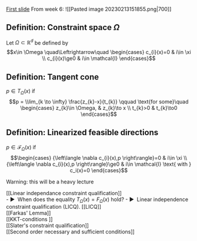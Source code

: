 [First slide](https://wiki.math.ntnu.no/_media/tma4180/2023v/lecture11.pdf)
From week 6:
![[Pasted image 20230213151855.png|700]]
## Definition: Constraint space $\Omega$
Let $\Omega\subset \mathbb{R}^{d}$ be defined by
$$x\in \Omega \quad\Leftrightarrow\quad \begin{cases}
c_{i}(x)=0 & i\in \xi \\
c_{i}(x)\ge0 & i\in \mathcal{I}
\end{cases}$$

## Definition: Tangent cone
$p\in T_\Omega(x)$ if
$$p = \\lim_{k \to \infty} \frac{z_{k}-x}{t_{k}} \qquad \text{for some}\quad  \begin{cases}
z_{k}\in \Omega,  &  z_{k}\to x \\
t_{k}>0 & t_{k}\to0
\end{cases}$$

## Definition: Linearized feasible directions
$p\in \mathcal{F}_\Omega(x)$ if
$$\begin{cases}
{\left\langle \nabla c_{i}(x),p \right\rangle}=0 & i\in \xi \\
{\left\langle \nabla c_{i}(x),p \right\rangle}\ge0 & i\in \mathcal{I} \text{ with } c_i(x)=0
\end{cases}$$


Warning: this will be a heavy lecture

[[Linear independance constraint qualification]]   
	-   ▶  When does the equality $T_Ω(x) = F_Ω(x)$ hold?
	-  ▶  Linear independence constraint qualification (LICQ).
[[LICQ]]   
[[Farkas' Lemma]]   
[[KKT-conditions ]]  
[[Slater's constraint qualification]]   
[[Second order necessary and sufficient conditions]]

